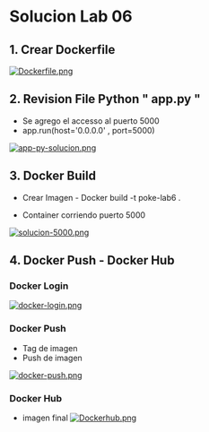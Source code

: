 
# Solucion Lab 06

## 1. Crear Dockerfile 

[![Dockerfile.png](https://i.postimg.cc/hvt2bT2H/Dockerfile.png)](https://postimg.cc/R621v65R)

## 2. Revision File Python " app.py " 

- Se agrego el accesso al puerto 5000
- app.run(host='0.0.0.0' , port=5000) 

[![app-py-solucion.png](https://i.postimg.cc/TwMwDc33/app-py-solucion.png)](https://postimg.cc/hJscFTmk)


## 3. Docker Build 

- Crear Imagen -  Docker build -t poke-lab6 .

- Container corriendo puerto 5000 

[![solucion-5000.png](https://i.postimg.cc/cHzrJNtP/solucion-5000.png)](https://postimg.cc/bDQz6WTR)


## 4. Docker Push - Docker Hub

### Docker Login 

[![docker-login.png](https://i.postimg.cc/02yPB46w/docker-login.png)](https://postimg.cc/fkpG3Bfz)

### Docker Push

- Tag de imagen 
- Push de imagen


[![docker-push.png](https://i.postimg.cc/PqYjDs7B/docker-push.png)](https://postimg.cc/jWxmV9tX)

### Docker Hub

- imagen final 
[![Dockerhub.png](https://i.postimg.cc/7hY8jCLk/Dockerhub.png)](https://postimg.cc/FdqBLHcW)






